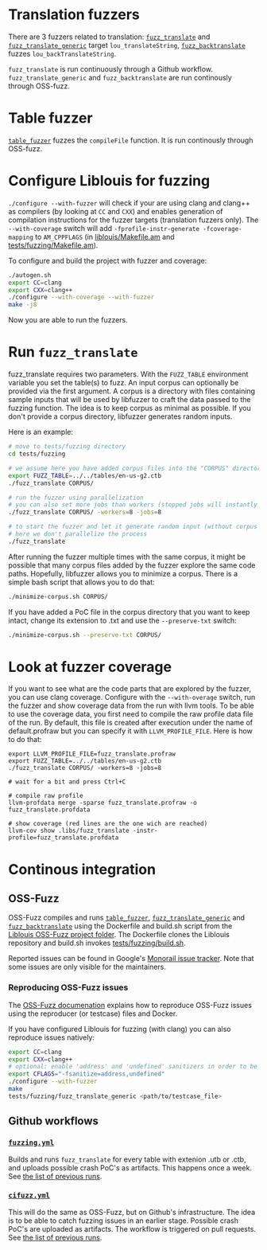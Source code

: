 # Translation fuzzers

There are 3 fuzzers related to translation: [`fuzz_translate`](fuzz_translate.c) and
[`fuzz_translate_generic`](fuzz_translate_generic.c) target `lou_translateString`,
[`fuzz_backtranslate`](fuzz_backtranslate.c) fuzzes `lou_backTranslateString`.

`fuzz_translate` is run continuously through a Github workflow. `fuzz_translate_generic`
and `fuzz_backtranslate` are run continously through OSS-fuzz.

# Table fuzzer

[`table_fuzzer`](table_fuzzer.cc) fuzzes the `compileFile` function. It is run continously
through OSS-fuzz.

# Configure Liblouis for fuzzing

`./configure --with-fuzzer` will check if your are using clang and clang++ as compilers
(by looking at `CC` and `CXX`) and enables generation of compilation instructions for the
fuzzer targets (translation fuzzers only). The `--with-coverage` switch will add
`-fprofile-instr-generate -fcoverage-mapping` to `AM_CPPFLAGS` (in
[liblouis/Makefile.am](../../liblouis/Makefile.am) and
[tests/fuzzing/Makefile.am](Makefile.am)).

To configure and build the project with fuzzer and coverage:

```sh
./autogen.sh
export CC=clang
export CXX=clang++
./configure --with-coverage --with-fuzzer
make -j8
```

Now you are able to run the fuzzers.

# Run `fuzz_translate`

fuzz_translate requires two parameters. With the `FUZZ_TABLE` environment variable you set
the table(s) to fuzz. An input corpus can optionally be provided via the first argument. A
corpus is a directory with files containing sample inputs that will be used by libfuzzer
to craft the data passed to the fuzzing function. The idea is to keep corpus as minimal as
possible. If you don't provide a corpus directory, libfuzzer generates random inputs.

Here is an example:

```sh
# move to tests/fuzzing directory
cd tests/fuzzing

# we assume here you have added corpus files into the "CORPUS" directory
export FUZZ_TABLE=../../tables/en-us-g2.ctb
./fuzz_translate CORPUS/

# run the fuzzer using parallelization
# you can also set more jobs than workers (stopped jobs will instantly be replaced by a new fuzzer process)
./fuzz_translate CORPUS/ -workers=8 -jobs=8

# to start the fuzzer and let it generate random input (without corpus files):
# here we don't parallelize the process
./fuzz_translate
```

After running the fuzzer multiple times with the same corpus, it might be possible that
many corpus files added by the fuzzer explore the same code paths. Hopefully, libfuzzer
allows you to minimize a corpus. There is a simple bash script that allows you to do that:

```sh
./minimize-corpus.sh CORPUS/
```

If you have added a PoC file in the corpus directory that you want to keep intact, change
its extension to .txt and use the `--preserve-txt` switch:

```sh
./minimize-corpus.sh --preserve-txt CORPUS/
```

# Look at fuzzer coverage

If you want to see what are the code parts that are explored by the fuzzer, you can use
clang coverage. Configure with the `--with-overage` switch, run the fuzzer and show
coverage data from the run with llvm tools. To be able to use the coverage data, you first
need to compile the raw profile data file of the run. By default, this file is created
after execution under the name of default.profraw but you can specify it with
`LLVM_PROFILE_FILE`. Here is how to do that:

```
export LLVM_PROFILE_FILE=fuzz_translate.profraw
export FUZZ_TABLE=../../tables/en-us-g2.ctb
./fuzz_translate CORPUS/ -workers=8 -jobs=8

# wait for a bit and press Ctrl+C

# compile raw profile
llvm-profdata merge -sparse fuzz_translate.profraw -o fuzz_translate.profdata

# show coverage (red lines are the one wich are reached)
llvm-cov show .libs/fuzz_translate -instr-profile=fuzz_translate.profdata
```

# Continous integration

## OSS-Fuzz

OSS-Fuzz compiles and runs [`table_fuzzer`](table_fuzzer.cc),
[`fuzz_translate_generic`](fuzz_translate_generic.c) and
[`fuzz_backtranslate`](fuzz_backtranslate.c) using the Dockerfile and build.sh script from
the [Liblouis OSS-Fuzz project
folder](https://github.com/google/oss-fuzz/blob/master/projects/liblouis). The Dockerfile
clones the Liblouis repository and build.sh invokes
[tests/fuzzing/build.sh](test/fuzzing/build.sh).

Reported issues can be found in Google's [Monorail issue
tracker](https://bugs.chromium.org/p/oss-fuzz/issues/list?q=label%3AProj-liblouis). Note
that some issues are only visible for the maintainers.

### Reproducing OSS-Fuzz issues

The [OSS-Fuzz
documenation](https://google.github.io/oss-fuzz/advanced-topics/reproducing/#building-using-docker)
explains how to reproduce OSS-Fuzz issues using the reproducer (or testcase) files and
Docker.

If you have configured Liblouis for fuzzing (with clang) you can also reproduce issues
natively:

```sh
export CC=clang
export CXX=clang++
# optional: enable 'address' and 'undefined' sanitizers in order to be able to reproduce ASAN and UBSAN crashes
export CFLAGS="-fsanitize=address,undefined"
./configure --with-fuzzer
make
tests/fuzzing/fuzz_translate_generic <path/to/testcase_file>
```

## Github workflows

### [`fuzzing.yml`](../../.github/workflows/fuzzing.yml)

Builds and runs `fuzz_translate` for every table with extenion .utb or .ctb, and uploads
possible crash PoC's as artifacts. This happens once a week. See [the list of previous
runs](https://github.com/liblouis/liblouis/actions/workflows/fuzzing.yml).

### [`cifuzz.yml`](../../.github/workflows/cifuzz.yml)

This will do the same as OSS-Fuzz, but on Github's infrastructure. The idea is to be able
to catch fuzzing issues in an earlier stage. Possible crash PoC's are uploaded as
artifacts. The workflow is triggered on pull requests. See [the list of previous
runs](https://github.com/liblouis/liblouis/actions/workflows/cifuzz.yml).
